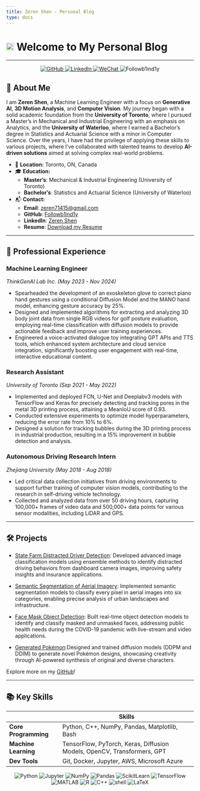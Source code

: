 ```yaml
---
title: Zeren Shen - Personal Blog  
type: docs
---
```


# **<img src="https://media.giphy.com/media/hvRJCLFzcasrR4ia7z/giphy.gif" width="21"></a> Welcome to My Personal Blog**

---
<!-- ![Image alt](images/homepage.jpg) -->

<!-- {{< figure src="images/homepage.jpg" alt="Zeren Shen" width="600px" class="float-right" >}} -->
<p align="center">
    <a href="https://github.com/Followb1ind1y" target="_blank">
        <img alt="GitHub" src="https://img.shields.io/badge/-@Followb1ind1y-181717?style=flat-square&logo=GitHub&logoColor=white">
    </a>
    <a href="https://www.linkedin.com/in/zeren-shen-566a9119b/" target="_blank">
        <img alt="LinkedIn" src="https://img.shields.io/badge/-Zeren%20Shen-0077B5?style=flat-square&logo=Linkedin&logoColor=white">
    </a>
    <a href="https://followb1ind1y.github.io/WechatQR.jpeg" target="_blank">
        <img alt="WeChat" src="https://img.shields.io/badge/-Followblindly-4C1?style=flat-square&logo=wechat&logoColor=white">
    </a>
    <img src="https://komarev.com/ghpvc/?username=Followb1ind1y" alt="Followb1ind1y" />
</p>

## 🌟 **About Me**

I am **Zeren Shen**, a Machine Learning Engineer with a focus on **Generative AI**, **3D Motion Analysis**, and **Computer Vision**. My journey began with a solid academic foundation from the **University of Toronto**, where I pursued a Master’s in Mechanical and Industrial Engineering with an emphasis on Analytics, and the **University of Waterloo**, where I earned a Bachelor’s degree in Statistics and Actuarial Science with a minor in Computer Science. Over the years, I have had the privilege of applying these skills to various projects, where I’ve collaborated with talented teams to develop **AI-driven solutions** aimed at solving complex real-world problems.


- 📍 **Location:** Toronto, ON, Canada
- 🎓 **Education:**  
  - **Master’s**: Mechanical & Industrial Engineering (University of Toronto)  
  - **Bachelor’s**: Statistics and Actuarial Science (University of Waterloo)  
- 📬 **Contact:**  
  - **Email**: [zeren71415@gmail.com](mailto:zeren71415@gmail.com) 
  - **GitHub**: [Followb1ind1y](https://github.com/Followb1ind1y)  
  - **LinkedIn**: [Zeren Shen](https://www.linkedin.com/in/zeren-shen-566a9119b/) 
  - **Resume**: [Download my Resume](images/Zeren_Shen_Resume.pdf)  


---

## 🚀 **Professional Experience**

### **Machine Learning Engineer**  
*ThinkGenAI Lab Inc. (May 2023 - Nov 2024)*  
- Spearheaded the development of an exoskeleton glove to correct piano hand gestures using a conditional Diffusion Model and the MANO hand model, enhancing gesture accuracy by 25%.
- Designed and implemented algorithms for extracting and analyzing 3D body joint data from single RGB videos for golf posture evaluation, employing real-time classification with diffusion models to provide actionable feedback and improve user training experiences.
- Engineered a voice-activated dialogue toy integrating GPT APIs and TTS tools, which enhanced system architecture and cloud service integration, significantly boosting user engagement with real-time, interactive educational content.

### **Research Assistant** 
*University of Toronto (Sep 2021 - May 2022)*  
- Implemented and deployed FCN, U-Net and Deeplabv3 models with TensorFlow and Keras for precisely detecting and tracking pores in the metal 3D printing process, attaining a MeanIoU score of 0.93.
-  Conducted extensive experiments to optimize model hyperparameters, reducing the error rate from 10% to 6%.
- Designed a solution for tracking bubbles during the 3D printing process in industrial production, resulting in a 15% improvement in bubble detection and analysis.

### **Autonomous Driving Research Intern** 
*Zhejiang University (May 2018 - Aug 2018)* 
- Led critical data collection initiatives from driving environments to support further training of computer vision models, contributing to the research in self-driving vehicle technology.
- Collected and analyzed data from over 50 driving hours, capturing 100,000+ frames of video data and 500,000+ data points for various sensor modalities, including LiDAR and GPS. 

---

## 🛠️ **Projects**

- [State Farm Distracted Driver Detection](https://github.com/Followb1ind1y/Distracted-Driver-Detection-Project): Developed advanced image classification models using ensemble methods to identify distracted driving behaviors from dashboard camera images, improving safety insights and insurance applications.

- [Semantic Segmentation of Aerial Imagery](https://github.com/Followb1ind1y/Semantic-Segmentation-of-Aerial-Imagery): Implemented semantic segmentation models to classify every pixel in aerial images into six categories, enabling precise analysis of urban landscapes and infrastructure.

- [Face Mask Object Detection](https://github.com/Followb1ind1y/Face-Mask-Detection): Built real-time object detection models to identify and classify masked and unmasked faces, addressing public health needs during the COVID-19 pandemic with live-stream and video applications.

- [Generated Pokémon](https://github.com/Followb1ind1y/Generated-Pokemon):Designed and trained diffusion models (DDPM and DDIM) to generate novel Pokémon designs, showcasing creativity through AI-powered synthesis of original and diverse characters.

Explore more on my [GitHub](https://github.com/Followb1ind1y)!  

---

## 📚 **Key Skills**


|          |        Skills        |  
|------------------------|-------------------------------|  
| **Core Programming**   | Python, C++, NumPy, Pandas, Matplotlib, Bash    |  
| **Machine Learning**    | TensorFlow, PyTorch, Keras, Diffusion Models, OpenCV, Transformers, GPT |  
| **Dev Tools**  | Git, Docker, Jupyter, AWS, Microsoft Azure   |  
 
<p align="center">
    <img alt="Python" src="https://img.shields.io/badge/Python-FFD43B?style=flat-square&logo=python&logoColor=darkgreen"></a>
    <img alt="Jupyter" src="https://img.shields.io/badge/Jupyter-F37626.svg?&style=flat-square&logo=Jupyter&logoColor=white"></a>
    <img alt="NumPy" src="https://img.shields.io/badge/Numpy-777BB4?style=flat-square&logo=numpy&logoColor=white"></a>
    <img alt="Pandas" src="https://img.shields.io/badge/Pandas-2C2D72?style=flat-square&logo=pandas&logoColor=white"></a>
    <img alt="ScikitLearn" src="https://img.shields.io/badge/scikit_learn-F7931E?style=flat-square&logo=scikit-learn&logoColor=white"></a>
    <img alt="TensorFlow" src="https://img.shields.io/badge/TensorFlow-FF6F00?style=flat-square&logo=TensorFlow&logoColor=white"></a>    
    <img alt="MATLAB" src="https://img.shields.io/badge/-MATLAB-fb4f14?style=flat-square&logo=Mathworks&logoColor=white"></a>
    <img alt="R" src="https://img.shields.io/badge/-R-276DC3?style=flat-square&logo=R&logoColor=white"></a>
    <img alt="C++" src="https://img.shields.io/badge/-C%2B%2B-00599C?style=flat-square&logo=C%2B%2B&logoColor=white"></a>
    <img alt="shell" src="https://img.shields.io/badge/-shell-5391FE?style=flat-square&logo=PowerShell&logoColor=white"></a>   
    <img alt="LaTeX" src="https://img.shields.io/badge/-LaTeX-008080?style=flat-square&logo=LaTeX&logoColor=white"></a>
</p>